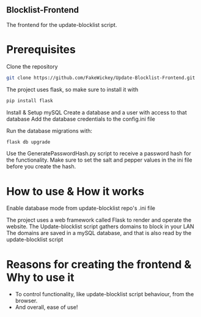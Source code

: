 ## Blocklist-Frontend
The frontend for the update-blocklist script.

# Prerequisites
Clone the repository
```bash
git clone https://github.com/FakeWickey/Update-Blocklist-Frontend.git
```

The project uses flask, so make sure to install it with
```bash
pip install flask
```

Install & Setup mySQL
Create a database and a user with access to that database
Add the database credentials to the config.ini file

Run the database migrations with:
```bash
flask db upgrade
```

Use the GeneratePasswordHash.py script to receive a password hash for the functionality. Make sure to set the salt and pepper values in the ini file before you create the hash.

# How to use & How it works
Enable database mode from update-blocklist repo's .ini file

The project uses a web framework called Flask to render and operate the website.
The Update-blocklist script gathers domains to block in your LAN
The domains are saved in a mySQL database, and that is also read by the update-blocklist script

# Reasons for creating the frontend & Why to use it
- To control functionality, like update-blocklist script behaviour, from the browser.
- And overall, ease of use!
